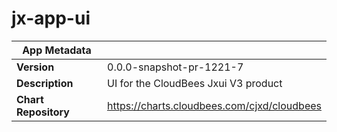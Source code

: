 # jx-app-ui

|App Metadata||
|---|---|
| **Version** | 0.0.0-snapshot-pr-1221-7 |
| **Description** | UI for the CloudBees Jxui V3 product |
| **Chart Repository** | https://charts.cloudbees.com/cjxd/cloudbees |
